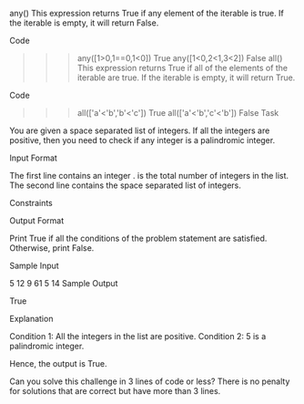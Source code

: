 any()
This expression returns True if any element of the iterable is true. 
If the iterable is empty, it will return False.

Code

>>> any([1>0,1==0,1<0])
True
>>> any([1<0,2<1,3<2])
False
all()
This expression returns True if all of the elements of the iterable are true. If the iterable is empty, it will return True.

Code

>>> all(['a'<'b','b'<'c'])
True
>>> all(['a'<'b','c'<'b'])
False
Task

You are given a space separated list of integers. If all the integers are positive, then you need to check if any integer is a palindromic integer.

Input Format

The first line contains an integer .  is the total number of integers in the list. 
The second line contains the space separated list of  integers.

Constraints


Output Format

Print True if all the conditions of the problem statement are satisfied. Otherwise, print False.

Sample Input

5
12 9 61 5 14 
Sample Output

True

Explanation

Condition 1: All the integers in the list are positive. 
Condition 2: 5 is a palindromic integer.

Hence, the output is True.

Can you solve this challenge in 3 lines of code or less? 
There is no penalty for solutions that are correct but have more than 3 lines.
